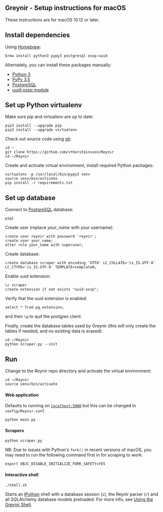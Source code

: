 ## Greynir - Setup instructions for macOS

These instructions are for macOS 10.12 or later.

## Install dependencies

Using [Homebrew](https://brew.sh):

```
brew install python3 pypy3 postgresql ossp-uuid
```

Alternately, you can install these packages manually:

* [Python 3](https://www.python.org/downloads/mac-osx/)
* [PyPy 3.5](https://pypy.org/download.html)
* [PostgreSQL](https://www.postgresql.org/download/macosx/)
* [uuid-ossp module](https://www.postgresql.org/docs/devel/uuid-ossp.html)

## Set up Python virtualenv

Make sure pip and virtualenv are up to date:

```
pip3 install --upgrade pip
pip3 install --upgrade virtualenv
```

Check out source code using [git](https://git-scm.com):

```
cd ~
git clone https://github.com/vthorsteinsson/Reynir
cd ~/Reynir
```

Create and activate virtual environment, install required Python packages:

```
virtualenv -p /usr/local/bin/pypy3 venv
source venv/bin/activate
pip install -r requirements.txt
```


## Set up database

Connect to [PostgreSQL](https://www.postgresql.org) database:

```
psql
```

Create user (replace *your_name* with your username):

```
create user reynir with password 'reynir';
create user your_name;
alter role your_name with superuser;
```

Create database:

```
create database scraper with encoding 'UTF8' LC_COLLATE='is_IS.UTF-8' LC_CTYPE='is_IS.UTF-8' TEMPLATE=template0;
```

Enable uuid extension:

```
\c scraper
create extension if not exists "uuid-ossp";
```

Verify that the uuid extension is enabled:

```
select * from pg_extension;
```

and then `\q` to quit the postgres client.

Finally, create the database tables used by Greynir (this will only create
the tables if needed, and no existing data is erased):

```
cd ~/Reynir
python scraper.py --init
```

## Run

Change to the Reynir repo directory and activate the virtual environment:

```
cd ~/Reynir
source venv/bin/activate
```

#### Web application

Defaults to running on [`localhost:5000`](http://localhost:5000) but this 
can be changed in `config/Reynir.conf`.

```
python main.py
```

#### Scrapers

```
python scraper.py
```

NB: Due to issues with Python's `fork()` in recent versions of macOS, you 
may need to run the following command first in for scraping to work:

```
export OBJC_DISABLE_INITIALIZE_FORK_SAFETY=YES
```

#### Interactive shell

```
./shell.sh
```

Starts an [IPython](https://ipython.org) shell with a database session (`s`), 
the Reynir parser (`r`) and all SQLAlchemy database models preloaded. For 
more info, see [Using the Greynir Shell](shell.md).
